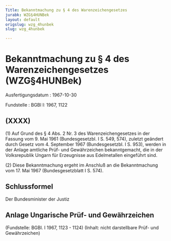 ```yaml
---
Title: Bekanntmachung zu § 4 des Warenzeichengesetzes
jurabk: WZG§4HUNBek
layout: default
origslug: wzg_4hunbek
slug: wzg_4hunbek

---
```


# Bekanntmachung zu § 4 des Warenzeichengesetzes (WZG§4HUNBek)

Ausfertigungsdatum
:   1967-10-30

Fundstelle
:   BGBl I: 1967, 1122

## (XXXX)

(1) Auf Grund des § 4 Abs. 2 Nr. 3 des Warenzeichengesetzes in der
Fassung vom 9. Mai 1961 (Bundesgesetzbl. I S. 549, 574), zuletzt
geändert durch Gesetz vom 4. September 1967 (Bundesgesetzbl. I S.
953), werden in der Anlage amtliche Prüf- und Gewährzeichen
bekanntgemacht, die in der Volksrepublik Ungarn für Erzeugnisse aus
Edelmetallen eingeführt sind.

(2) Diese Bekanntmachung ergeht im Anschluß an die Bekanntmachung vom
17\. Mai 1967 (Bundesgesetzblatt I S. 574).

## Schlussformel

Der Bundesminister der Justiz

## Anlage Ungarische Prüf- und Gewährzeichen

(Fundstelle: BGBl. I 1967, 1123 - 1124)
(Inhalt: nicht darstellbare Prüf- und Gewährzeichen)

